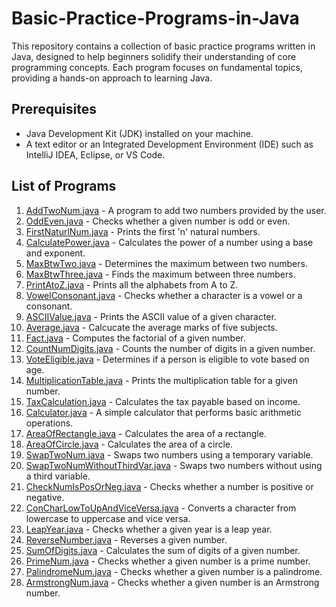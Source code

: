 # Basic-Practice-Programs-in-Java

This repository contains a collection of basic practice programs written in Java, designed to help beginners solidify their understanding of core programming concepts. Each program focuses on fundamental topics, providing a hands-on approach to learning Java.

## Prerequisites

- Java Development Kit (JDK) installed on your machine.
- A text editor or an Integrated Development Environment (IDE) such as IntelliJ IDEA, Eclipse, or VS Code.

## List of Programs

1. [AddTwoNum.java](AddTwoNum.java) - A program to add two numbers provided by the user.
2. [OddEven.java](OddEven.java) - Checks whether a given number is odd or even.
3. [FirstNaturlNum.java](FirstNaturlNum.java) - Prints the first 'n' natural numbers.
4. [CalculatePower.java](CalculatePower.java) - Calculates the power of a number using a base and exponent.
5. [MaxBtwTwo.java](MaxBtwTwo.java) - Determines the maximum between two numbers.
6. [MaxBtwThree.java](MaxBtwThree.java) - Finds the maximum between three numbers.
7. [PrintAtoZ.java](PrintAtoZ.java) - Prints all the alphabets from A to Z.
8. [VowelConsonant.java](VowelConsonant.java) - Checks whether a character is a vowel or a consonant.
9. [ASCIIValue.java](ASCIIValue.java) - Prints the ASCII value of a given character.
10. [Average.java](Average.java) - Calcucate the average marks of five subjects.
11. [Fact.java](Fact.java) - Computes the factorial of a given number.
12. [CountNumDigits.java](CountNumDigits.java) - Counts the number of digits in a given number.
13. [VoteEligible.java](VoteEligible.java) - Determines if a person is eligible to vote based on age.
14. [MultiplicationTable.java](MultiplicationTable.java) - Prints the multiplication table for a given number.
15. [TaxCalculation.java](TaxCalculation.java) - Calculates the tax payable based on income.
16. [Calculator.java](Calculator.java) - A simple calculator that performs basic arithmetic operations.
17. [AreaOfRectangle.java](AreaOfRectangle.java) - Calculates the area of a rectangle.
18. [AreaOfCircle.java](AreaOfCircle.java) - Calculates the area of a circle.
19. [SwapTwoNum.java](SwapTwoNum.java) - Swaps two numbers using a temporary variable.
20. [SwapTwoNumWithoutThirdVar.java](SwapTwoNumWithoutThirdVar.java) - Swaps two numbers without using a third variable.
21. [CheckNumIsPosOrNeg.java](CheckNumIsPosOrNeg.java) - Checks whether a number is positive or negative.
22. [ConCharLowToUpAndViceVersa.java](ConCharLowToUpAndViceVersa.java) - Converts a character from lowercase to uppercase and vice versa.
23. [LeapYear.java](LeapYear.java) - Checks whether a given year is a leap year.
24. [ReverseNumber.java](ReverseNumber.java) - Reverses a given number.
25. [SumOfDigits.java](SumOfDigits.java) - Calculates the sum of digits of a given number.
26. [PrimeNum.java](PrimeNum.java) - Checks whether a given number is a prime number.
27. [PalindromeNum.java](PalindromeNum.java) - Checks whether a given number is a palindrome.
28. [ArmstrongNum.java](ArmstrongNum.java) - Checks whether a given number is an Armstrong number.
